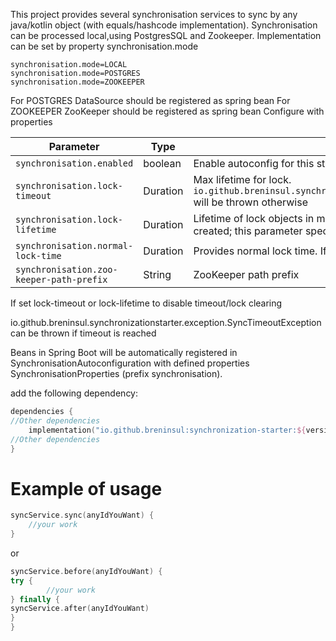 This project provides several synchronisation services to sync by any java/kotlin object (with equals/hashcode implementation).
Synchronisation can be processed local,using PostgresSQL and Zookeeper.
Implementation can be set by property synchronisation.mode
````
synchronisation.mode=LOCAL
synchronisation.mode=POSTGRES
synchronisation.mode=ZOOKEEPER
````
For POSTGRES DataSource should be registered as spring bean
For ZOOKEEPER ZooKeeper should be registered as spring bean
Configure with properties

| Parameter                                | Type     | Description                                                                                                                                                     |
|------------------------------------------|----------|-----------------------------------------------------------------------------------------------------------------------------------------------------------------|
| `synchronisation.enabled`                | boolean  | Enable autoconfig for this starter                                                                                                                              |
| `synchronisation.lock-timeout`           | Duration | Max lifetime for lock. `io.github.breninsul.synchronizationstarter.exception.SyncTimeoutException` will be thrown otherwise                                     |
| `synchronisation.lock-lifetime`          | Duration | Lifetime of lock objects in map. For each synchronisation id, a lock object is created; this parameter specifies after what time interval it should be deleted. |
| `synchronisation.normal-lock-time`       | Duration | Provides normal lock time. If lock took more time, log message will be written                                                                                  |
| `synchronisation.zoo-keeper-path-prefix` | String   | ZooKeeper path prefix                                                                                                                                           |


If set lock-timeout or lock-lifetime to disable timeout/lock clearing

io.github.breninsul.synchronizationstarter.exception.SyncTimeoutException can be thrown if timeout is reached

Beans in Spring Boot will be automatically registered in SynchronisationAutoconfiguration with defined properties SynchronisationProperties (prefix synchronisation).

add the following dependency:

````kotlin
dependencies {
//Other dependencies
    implementation("io.github.breninsul:synchronization-starter:${version}")
//Other dependencies
}

````
# Example of usage

````kotlin
syncService.sync(anyIdYouWant) {
    //your work
}
````

or

````kotlin
syncService.before(anyIdYouWant) {
try {
        //your work
} finally {
syncService.after(anyIdYouWant)
}
}
````
